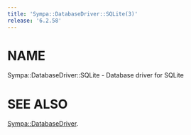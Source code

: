 ```yaml
---
title: 'Sympa::DatabaseDriver::SQLite(3)'
release: '6.2.58'
---
```


# NAME

Sympa::DatabaseDriver::SQLite - Database driver for SQLite

# SEE ALSO

[Sympa::DatabaseDriver](./Sympa-DatabaseDriver.3.md).
